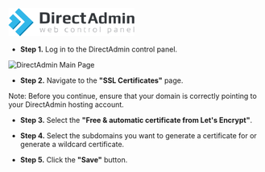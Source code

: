 <img src="/kb-images/directadmin/directadmin-logo.png" alt="DirectAdmin Logo" width="250"/>

* **Step 1.** Log in to the DirectAdmin control panel.

<img src="/kb-images/directadmin/directadmin-main-page.png" alt="DirectAdmin Main Page" width="full"/>

* **Step 2.** Navigate to the **"SSL Certificates"** page.

Note: Before you continue, ensure that your domain is correctly pointing to your DirectAdmin hosting account.

* **Step 3.** Select the **"Free & automatic certificate from Let's Encrypt"**.

* **Step 4.** Select the subdomains you want to generate a certificate for or generate a wildcard certificate.

* **Step 5.** Click the **"Save"** button.
